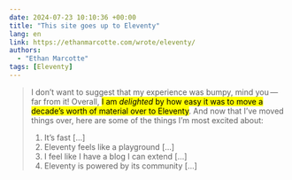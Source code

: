 ```yaml
---
date: 2024-07-23 10:10:36 +00:00
title: "This site goes up to Eleventy"
lang: en
link: https://ethanmarcotte.com/wrote/eleventy/
authors:
  - "Ethan Marcotte"
tags: [Eleventy]
---
```


> I don’t want to suggest that my experience was bumpy, mind you — far from it! Overall, <mark>I am *delighted* by how easy it was to move a decade’s worth of material over to Eleventy</mark>. And now that I’ve moved things over, here are some of the things I’m most excited about:
> 1. It’s fast […]
> 1. Eleventy feels like a playground […]
> 1. I feel like I have a blog I can extend […]
> 1. Eleventy is powered by its community […]
